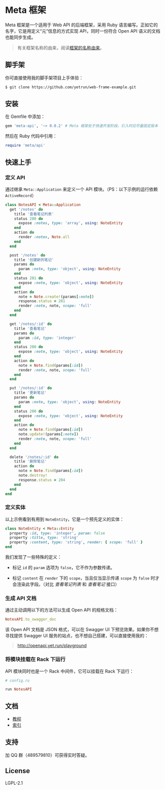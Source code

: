 # Meta 框架

Meta 框架是一个适用于 Web API 的后端框架，采用 Ruby 语言编写。正如它的名字，它是用定义“元”信息的方式实现 API，同时一份符合 Open API 语义的文档也能同步生成。

> 有关框架名称的由来，阅读[框架的名称由来](docs/名称由来.md)。

## 脚手架

你可直接使用我的脚手架项目上手体验：

```bash
$ git clone https://github.com/yetrun/web-frame-example.git
```

## 安装

在 Gemfile 中添加：

```ruby
gem 'meta-api', '~> 0.0.2' # Meta 框架处于快速开发阶段，引入时应尽量固定版本
```

然后在 Ruby 代码中引用：

```ruby
require 'meta/api'
```

## 快速上手

### 定义 API

通过继承 `Meta::Application` 来定义一个 API 模块。（PS：以下示例的运行依赖 `ActiveRecord`）

```ruby
class NotesAPI < Meta::Application
  get '/notes' do
    title '查看笔记列表'
    status 200 do
      expose :notes, type: 'array', using: NoteEntity
    end
    action do
      render :notes, Note.all
    end
  end

  post '/notes' do
    title '创建新的笔记'
    params do
      param :note, type: 'object', using: NoteEntity
    end
    status 201 do
      expose :note, type: 'object', using: NoteEntity
    end
    action do
      note = Note.create!(params[:note])
      response.status = 201
      render :note, note, scope: 'full'
    end
  end

  get '/notes/:id' do
    title '查看笔记'
    params do
      param :id, type: 'integer'
    end
    status 200 do
      expose :note, type: 'object', using: NoteEntity
    end
    action do
      note = Note.find(params[:id])
      render :note, note, scope: 'full'
    end
  end

  put '/notes/:id' do
    title '更新笔记'
    params do
      param :note, type: 'object', using: NoteEntity
    end
    status 200 do
      expose :note, type: 'object', using: NoteEntity
    end
    action do
      note = Note.find(params[:id])
      note.update!(params[:note])
      render :note, note, scope: 'full'
    end
  end

  delete '/notes/:id' do
    title '删除笔记'
    action do
      note = Note.find(params[:id])
      note.destroy!
      response.status = 204
    end
  end
end
```

### 定义实体

以上示例看到有用到 `NoteEntity`，它是一个预先定义的实体：

```ruby
class NoteEntity < Meta::Entity
  property :id, type: 'integer', param: false
  property :title, type: 'string'
  property :content, type: 'string', render: { scope: 'full' }
end
```

我们发现了一些特殊的定义：

- 标记 `id` 的 `param` 选项为 `false`，它不作为参数传递。

- 标记 `content` 在 `render` 下的 `scope`，当且仅当显示传递 `scope` 为 `false` 时才会渲染此字段。（对比 *查看笔记列表* 和 *查看笔记* 接口）

### 生成 API 文档

通过主动调用以下的方法可以生成 Open API 的规格文档：

```ruby
NotesAPI.to_swagger_doc
```

该 Open API 文档是 JSON 格式，可以在 Swagger UI 下预览效果。如果你不想寻找提供 Swagger UI 服务的站点，也不想自己搭建，可以直接使用我的：

> http://openapi.yet.run/playground

### 将模块挂载在 Rack 下运行

API 模块同时也是一个 Rack 中间件，它可以挂载在 Rack 下运行：

```ruby
# config.ru

run NotesAPI
```

## 文档

- [教程](docs/教程.md)
- [索引](docs/索引.md)

## 支持

加 QQ 群（489579810）可获得实时答疑。

## License

LGPL-2.1
